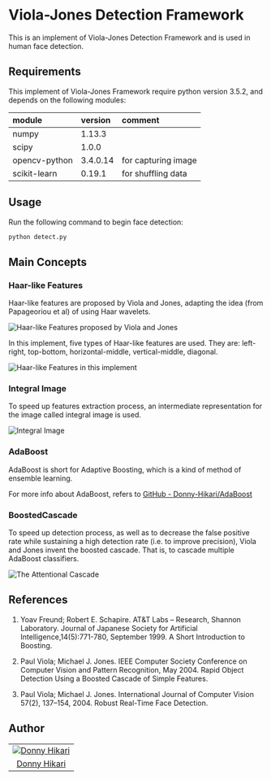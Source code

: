 
# Viola-Jones Detection Framework

This is an implement of Viola-Jones Detection Framework and is used in human face detection.

## Requirements

This implement of Viola-Jones Framework require python version 3.5.2, and depends on the following modules:

|module|version|comment|
|:--|:--|:--|
numpy|1.13.3|
scipy|1.0.0|
opencv-python|3.4.0.14|for capturing image
scikit-learn|0.19.1|for shuffling data

## Usage

Run the following command to begin face detection:

```bash
python detect.py
```

## Main Concepts

### Haar-like Features

Haar-like features are proposed by Viola and Jones, adapting the idea (from Papageoriou et al) of using Haar wavelets.

![Haar-like Features proposed by Viola and Jones](./docs/haar-like.png)

In this implement, five types of Haar-like features are used. They are: left-right, top-bottom, horizontal-middle, vertical-middle, diagonal.

![Haar-like Features in this implement](./docs/My-Haar-like-Features.png)

### Integral Image

To speed up features extraction process, an intermediate representation for the image called integral image is used.

![Integral Image](./docs/integral-image.png)

### AdaBoost

AdaBoost is short for Adaptive Boosting, which is a kind of method of ensemble learning.

For more info about AdaBoost, refers to [GitHub - Donny-Hikari/AdaBoost](https://github.com/Donny-Hikari/AdaBoost)

### BoostedCascade

To speed up detection process, as well as to decrease the false positive rate while sustaining a high detection rate (i.e. to improve precision), Viola and Jones invent the boosted cascade. That is, to cascade multiple AdaBoost classifiers.

![The Attentional Cascade](./docs/attentional-cascade.png)

## References

1. Yoav Freund; Robert E. Schapire. AT&T Labs – Research, Shannon Laboratory. Journal of Japanese Society for Artificial Intelligence,14(5):771-780, September 1999. A Short Introduction to Boosting.

2. Paul Viola; Michael J. Jones. IEEE Computer Society Conference on Computer Vision and Pattern Recognition, May 2004. Rapid Object Detection Using a Boosted Cascade of Simple Features.

3. Paul Viola; Michael J. Jones. International Journal of Computer Vision 57(2), 137–154, 2004. Robust Real-Time Face Detection.

## Author

||
|:--:|
| [![Donny Hikari](https://avatars3.githubusercontent.com/u/22200374?s=128)](https://github.com/Donny-Hikari) |
| [Donny Hikari](https://github.com/Donny-Hikari) |

